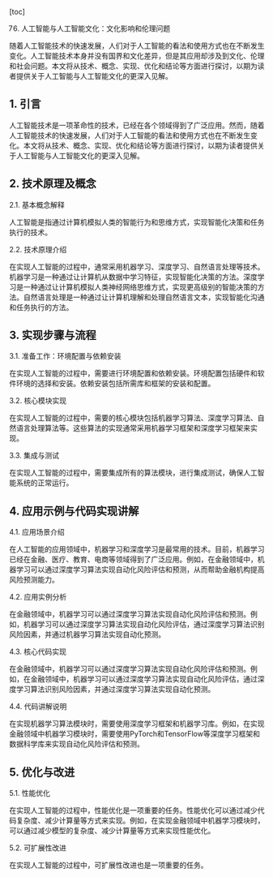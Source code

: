 
[toc]                    
                
                
76. 人工智能与人工智能文化：文化影响和伦理问题

随着人工智能技术的快速发展，人们对于人工智能的看法和使用方式也在不断发生变化。人工智能技术本身并没有国界和文化差异，但是其应用却涉及到文化、伦理和社会问题。本文将从技术、概念、实现、优化和结论等方面进行探讨，以期为读者提供关于人工智能与人工智能文化的更深入见解。

## 1. 引言

人工智能技术是一项革命性的技术，已经在各个领域得到了广泛应用。然而，随着人工智能技术的快速发展，人们对于人工智能的看法和使用方式也在不断发生变化。本文将从技术、概念、实现、优化和结论等方面进行探讨，以期为读者提供关于人工智能与人工智能文化的更深入见解。

## 2. 技术原理及概念

2.1. 基本概念解释

人工智能是指通过计算机模拟人类的智能行为和思维方式，实现智能化决策和任务执行的技术。

2.2. 技术原理介绍

在实现人工智能的过程中，通常采用机器学习、深度学习、自然语言处理等技术。机器学习是一种通过让计算机从数据中学习特征，实现智能化决策的方法。深度学习是一种通过让计算机模拟人类神经网络思维方式，实现更高级别的智能决策的方法。自然语言处理是一种通过让计算机理解和处理自然语言文本，实现智能化沟通和任务执行的方法。

## 3. 实现步骤与流程

3.1. 准备工作：环境配置与依赖安装

在实现人工智能的过程中，需要进行环境配置和依赖安装。环境配置包括硬件和软件环境的选择和安装。依赖安装包括所需库和框架的安装和配置。

3.2. 核心模块实现

在实现人工智能的过程中，需要的核心模块包括机器学习算法、深度学习算法、自然语言处理算法等。这些算法的实现通常采用机器学习框架和深度学习框架来实现。

3.3. 集成与测试

在实现人工智能的过程中，需要集成所有的算法模块，进行集成测试，确保人工智能系统的正常运行。

## 4. 应用示例与代码实现讲解

4.1. 应用场景介绍

在人工智能的应用领域中，机器学习和深度学习是最常用的技术。目前，机器学习已经在金融、医疗、教育、电商等领域得到了广泛应用。例如，在金融领域中，机器学习可以通过深度学习算法实现自动化风险评估和预测，从而帮助金融机构提高风险预测能力。

4.2. 应用实例分析

在金融领域中，机器学习可以通过深度学习算法实现自动化风险评估和预测。例如，机器学习可以通过深度学习算法实现自动化风险评估，通过深度学习算法识别风险因素，并通过机器学习算法实现自动化预测。

4.3. 核心代码实现

在金融领域中，机器学习可以通过深度学习算法实现自动化风险评估和预测。例如，在金融领域中，机器学习可以通过深度学习算法实现自动化风险评估，通过深度学习算法识别风险因素，并通过深度学习算法实现自动化预测。

4.4. 代码讲解说明

在实现机器学习算法模块时，需要使用深度学习框架和机器学习库。例如，在实现金融领域中机器学习模块时，需要使用PyTorch和TensorFlow等深度学习框架和数据科学库来实现自动化风险评估和预测。

## 5. 优化与改进

5.1. 性能优化

在实现人工智能的过程中，性能优化是一项重要的任务。性能优化可以通过减少代码复杂度、减少计算量等方式来实现。例如，在实现金融领域中机器学习模块时，可以通过减少模型的复杂度、减少计算量等方式来实现性能优化。

5.2. 可扩展性改进

在实现人工智能的过程中，可扩展性改进也是一项重要的任务。

